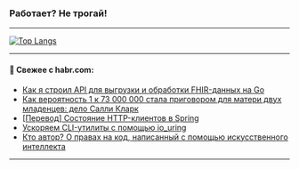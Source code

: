 ### Работает? Не трогай!

---
<!--
#### 🛠️ Technical stack:

![Java](https://img.shields.io/badge/Java-informational?logo=Oracle&style=flat&logoColor=white&color=FF4500)
![Kotlin](https://img.shields.io/badge/Kotlin-informational?logo=Kotlin&style=flat&logoColor=white&color=774D97)
![TS](https://img.shields.io/badge/TypeScript-informational?logo=typeScript&style=flat&logoColor=black&color=017acc)
![Python](https://img.shields.io/badge/Python-informational?logo=Python&style=flat&logoColor=black&color=ffdd54) <br>
![Spring](https://img.shields.io/badge/Spring-informational?logo=Spring&style=flat&logoColor=white&color=6DB33F) 
![SpringBoot](https://img.shields.io/badge/SpringBoot-informational?logo=SpringBoot&style=flat&logoColor=white&color=6DB33F)
![Nest](https://img.shields.io/badge/NestJS-informational?logo=NestJS&style=flat&logoColor=white&color=E0234E) 
![NodeJS](https://img.shields.io/badge/NodeJS-informational?logo=node.js&style=flat&logoColor=white&color=70A760)<br>
![PostgreSQL](https://img.shields.io/badge/PostgreSQL-informational?logo=PostgreSQL&style=flat&logoColor=white&color=DAA520)
![MongoDB](https://img.shields.io/badge/MongoDB-informational?logo=MongoDB&style=flat&logoColor=white&color=870000)
![Apache](https://img.shields.io/badge/Apache-informational?logo=apache&style=flat&logoColor=white&color=f74e28)

___ 
-->

<!--- #### 🛠️ : --->

[![Top Langs](https://github-readme-stats-82jvfl3w3-advtsettinggmailcoms-projects.vercel.app/api/top-langs/?username=zloylis&langs_count=10&hide_title=true&title_color=e6edf3&size_weight=0.5&count_weight=0.5&layout=compact&hide_progress=true&hide_border=true&theme=dracula&hide=css,makefile,cmake)](https://github.com/zloylis)

<!---


####  :octocat:&nbsp;&nbsp; Статистика:

![GitHub stats](https://github-readme-stats-u2qms2cxw-advtsettinggmailcoms-projects.vercel.app/api?username=zloylis&show_icons=true&hide_border=true&theme=dracula&title_color=e6edf3&include_all_commits=true&count_private=true&hide_rank=false&hide_title=true&rank_icon=github)
-->
---

#### 💬 Свежее с habr.com:

<!-- BLOG-POST-LIST:START -->
- [Как я строил API для выгрузки и обработки FHIR-данных на Go](https://habr.com/ru/articles/952156/?utm_source=habrahabr&utm_medium=rss&utm_campaign=952156)
- [Как вероятность 1 к 73 000 000 стала приговором для матери двух младенцев: дело Салли Кларк](https://habr.com/ru/articles/952222/?utm_source=habrahabr&utm_medium=rss&utm_campaign=952222)
- [[Перевод] Состояние HTTP-клиентов в Spring](https://habr.com/ru/companies/spring_aio/articles/952158/?utm_source=habrahabr&utm_medium=rss&utm_campaign=952158)
- [Ускоряем CLI-утилиты с помощью io_uring](https://habr.com/ru/companies/otus/articles/948846/?utm_source=habrahabr&utm_medium=rss&utm_campaign=948846)
- [Кто автор? О правах на код, написанный с помощью искусственного интеллекта](https://habr.com/ru/companies/oleg-bunin/articles/946634/?utm_source=habrahabr&utm_medium=rss&utm_campaign=946634)
<!-- BLOG-POST-LIST:END -->

---
